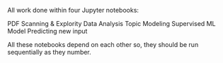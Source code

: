 All work done within four Jupyter notebooks:

PDF Scanning & Explority Data Analysis
Topic Modeling 
Supervised ML Model
Predicting new input

All these notebooks depend on each other so, they should be run sequentially as they number.